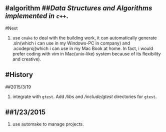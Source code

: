 #algorithm
##*Data Structures and Algorithms implemented in `c++`*.
---

#Next  
1. use `cmake` to deal with the building work, it can automatically generate .sln(which i can use in my Windows-PC in company) and .xcodeproj(which i can use in my Mac Book at home. In fact, i would prefer coding with vim in Mac(unix-like) system because of its flexibility and creative).

#History
---
##2015/3/19
1. integrate with `gtest`. Add */libs* and */include/gtest* directories for `gtest`.

##1/23/2015
---
1. use automake to manage projects.


